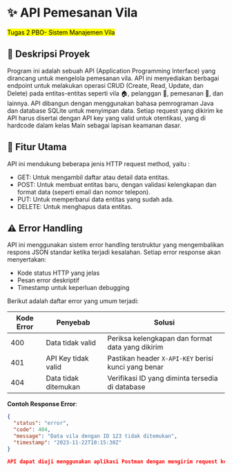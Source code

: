 # **✨ API Pemesanan Vila**  
<mark>Tugas 2 PBO- Sistem Manajemen Vila</mark> 

## **📌 Deskripsi Proyek** 
Program ini adalah sebuah API (Application Programming  Interface) yang dirancang untuk mengelola pemesanan vila. API ini menyediakan berbagai endpoint untuk melakukan operasi CRUD (Create, Read, Update, dan Delete) pada entitas-entitas seperti vila 🏠, pelanggan 👥, pemesanan 📅, dan lainnya. API dibangun dengan menggunakan bahasa pemrograman Java dan database SQLite untuk menyimpan data. Setiap request yang dikirim ke API harus disertai dengan API key yang valid untuk otentikasi, yang di hardcode dalam kelas Main sebagai lapisan keamanan dasar.

## **🔧 Fitur Utama**  
API ini mendukung beberapa jenis HTTP request method, yaitu :
* GET: Untuk mengambil daftar atau detail data entitas.
* POST: Untuk membuat entitas baru, dengan validasi kelengkapan dan format data (seperti email dan nomor telepon).
* PUT: Untuk memperbarui data entitas yang sudah ada.
* DELETE: Untuk menghapus data entitas.

## ⚠️ Error Handling

API ini menggunakan sistem error handling terstruktur yang mengembalikan respons JSON standar ketika terjadi kesalahan. Setiap error response akan menyertakan:  
- Kode status HTTP yang jelas  
- Pesan error deskriptif  
- Timestamp untuk keperluan debugging  

Berikut adalah daftar error yang umum terjadi:

| Kode Error | Penyebab                  | Solusi                     |
|------------|---------------------------|----------------------------|
| 400        | Data tidak valid          | Periksa kelengkapan dan format data yang dikirim |
| 401        | API Key tidak valid       | Pastikan header `X-API-KEY` berisi kunci yang benar |
| 404        | Data tidak ditemukan      | Verifikasi ID yang diminta tersedia di database |

**Contoh Response Error**:
```json
{
  "status": "error",
  "code": 404,
  "message": "Data vila dengan ID 123 tidak ditemukan",
  "timestamp": "2023-11-22T10:15:30Z"
}

API dapat diuji menggunakan aplikasi Postman dengan mengirim request ke endpoint yang telah ditentukan. Database SQLite digunakan sebagai penyimpanan data, dengan skema yang mengikuti diagram relasional yang disediakan. Dengan fitur-fitur ini, API siap diintegrasikan dengan aplikasi frontend atau mobile untuk memfasilitasi pemesanan vila secara efisien.
